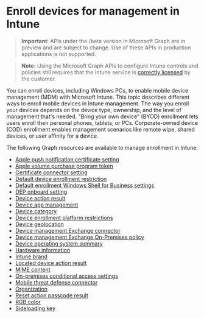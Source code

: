 # Enroll devices for management in Intune

> **Important**: APIs under the /beta version in Microsoft Graph are in preview and are subject to change. Use of these APIs in production applications is not supported.

> **Note:** Using the Microsoft Graph APIs to configure Intune controls and policies still requires that the Intune service is [correctly licensed](https://www.microsoft.com/en-us/cloud-platform/microsoft-intune-pricing) by the customer.

You can enroll devices, including Windows PCs, to enable mobile device management (MDM) with Microsoft Intune. This topic describes different ways to enroll mobile devices in Intune management. The way you enroll your devices depends on the device type, ownership, and the level of management that's needed. "Bring your own device" (BYOD) enrollment lets users enroll their personal phones, tablets, or PCs. Corporate-owned device (COD) enrollment enables management scenarios like remote wipe, shared devices, or user affinity for a device.

The following Graph resources are available to manage enrollment in Intune:

- [Apple push notification certificate setting](intune_onboarding_applepushnotificationcertificatesetting.md)
- [Apple volume purchase program token](intune_onboarding_applevolumepurchaseprogramtoken.md)
- [Certificate connector setting](intune_onboarding_certificateconnectorsetting.md)
- [Default device enrollment restriction](intune_onboarding_defaultdeviceenrollmentrestrictions.md)
- [Default enrollment Windows Shell for Business settings](intune_onboarding_defaultdeviceenrollmentwindowshelloforbusinesssettings.md)
- [DEP onboard setting](intune_onboarding_deponboardingsetting.md)
- [Device action result](intune_onboarding_deviceactionresult.md)
- [Device app management](intune_onboarding_deviceappmanagement.md)
- [Device category](intune_onboarding_devicecategory.md)
- [Device enrollment platform restrictions](intune_onboarding_deviceenrollmentplatformrestrictions.md)
- [Device geolocation](intune_onboarding_devicegeolocation.md)
- [Device management Exchange connector](intune_onboarding_devicemanagementexchangeconnector.md)
- [Device management Exchange On-Premises policy](intune_onboarding_devicemanagementexchangeonpremisespolicy.md)
- [Device operating system summary](intune_onboarding_deviceoperatingsystemsummary.md)
- [Hardware information](intune_onboarding_hardwareinformation.md)
- [Intune brand](intune_onboarding_intunebrand.md)
- [Located device action result](intune_onboarding_locatedeviceactionresult.md)
- [MIME content](intune_onboarding_mimecontent.md)
- [On-premises conditional access settings](intune_onboarding_onpremisesconditionalaccesssettings.md)
- [Mobile threat defense connector](intune_onboarding_mobilethreatdefenseconnector.md)
- [Organization](intune_onboarding_organization.md)
- [Reset action passcode result](intune_onboarding_resetpasscodeactionresult.md)
- [RGB color](intune_onboarding_rgbcolor.md)
- [Sideloading key](intune_onboarding_sideloadingkey.md)
